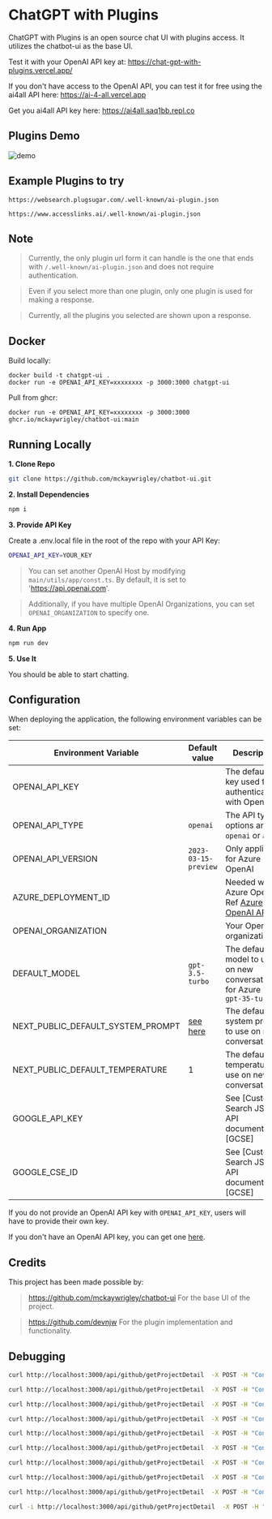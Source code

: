 # ChatGPT with Plugins

ChatGPT with Plugins is an open source chat UI with plugins access. It utilizes the chatbot-ui as the base UI.

Test it with your OpenAI API key at: <https://chat-gpt-with-plugins.vercel.app/>

If you don't have access to the OpenAI API, you can test it for free using the ai4all API here: <https://ai-4-all.vercel.app>

Get you ai4all API key here: <https://ai4all.saq1bb.repl.co>

## Plugins Demo

![demo](https://user-images.githubusercontent.com/48133047/246844909-ca71c866-5c9b-4795-b019-8998d3b43220.gif)

## Example Plugins to try

```https://websearch.plugsugar.com/.well-known/ai-plugin.json```

```https://www.accesslinks.ai/.well-known/ai-plugin.json```

## Note

> Currently, the only plugin url form it can handle is the one that ends with ```/.well-known/ai-plugin.json``` and does not require authentication.

> Even if you select more than one plugin, only one plugin is used for making a response.

> Currently, all the plugins you selected are shown upon a response.

## Docker

Build locally:

```shell
docker build -t chatgpt-ui .
docker run -e OPENAI_API_KEY=xxxxxxxx -p 3000:3000 chatgpt-ui
```

Pull from ghcr:

```
docker run -e OPENAI_API_KEY=xxxxxxxx -p 3000:3000 ghcr.io/mckaywrigley/chatbot-ui:main
```

## Running Locally

**1. Clone Repo**

```bash
git clone https://github.com/mckaywrigley/chatbot-ui.git
```

**2. Install Dependencies**

```bash
npm i
```

**3. Provide API Key**

Create a .env.local file in the root of the repo with your API Key:

```bash
OPENAI_API_KEY=YOUR_KEY
```

> You can set another OpenAI Host by modifying ```main/utils/app/const.ts```. By default, it is set to '<https://api.openai.com>'.

> Additionally, if you have multiple OpenAI Organizations, you can set `OPENAI_ORGANIZATION` to specify one.

**4. Run App**

```bash
npm run dev
```

**5. Use It**

You should be able to start chatting.

## Configuration

When deploying the application, the following environment variables can be set:

| Environment Variable              | Default value                  | Description                                                                                                                               |
| --------------------------------- | ------------------------------ | ----------------------------------------------------------------------------------------------------------------------------------------- |
| OPENAI_API_KEY                    |                                | The default API key used for authentication with OpenAI                                                                                   |                                    |
| OPENAI_API_TYPE                   | `openai`                       | The API type, options are `openai` or `azure`                                                                                             |
| OPENAI_API_VERSION                | `2023-03-15-preview`           | Only applicable for Azure OpenAI                                                                                                          |
| AZURE_DEPLOYMENT_ID               |                                | Needed when Azure OpenAI, Ref [Azure OpenAI API](https://learn.microsoft.com/zh-cn/azure/cognitive-services/openai/reference#completions) |
| OPENAI_ORGANIZATION               |                                | Your OpenAI organization ID                                                                                                               |
| DEFAULT_MODEL                     | `gpt-3.5-turbo`                | The default model to use on new conversations, for Azure use `gpt-35-turbo`                                                               |
| NEXT_PUBLIC_DEFAULT_SYSTEM_PROMPT | [see here](utils/app/const.ts) | The default system prompt to use on new conversations                                                                                     |
| NEXT_PUBLIC_DEFAULT_TEMPERATURE   | 1                              | The default temperature to use on new conversations                                                                                       |
| GOOGLE_API_KEY                    |                                | See [Custom Search JSON API documentation][GCSE]                                                                                          |
| GOOGLE_CSE_ID                     |                                | See [Custom Search JSON API documentation][GCSE]                                                                                          |

If you do not provide an OpenAI API key with `OPENAI_API_KEY`, users will have to provide their own key.

If you don't have an OpenAI API key, you can get one [here](https://platform.openai.com/account/api-keys).

## Credits

This project has been made possible by:

> <https://github.com/mckaywrigley/chatbot-ui> For the base UI of the project.

> <https://github.com/devnjw> For the plugin implementation and functionality.

## Debugging

```bash
curl http://localhost:3000/api/github/getProjectDetail  -X POST -H "Content-Type: application/json" -d '{"args": {"owner":"facebook","repo":"react"}}'  | jq
```

```bash
curl http://localhost:3000/api/github/getProjectDetail  -X POST -H "Content-Type: application/json" -d '{"args": {"owner":"anyenv","repo":"anyenv"}}'  | jq
```

```bash
curl http://localhost:3000/api/github/getProjectDetail  -X POST -H "Content-Type: application/json" -d '{"args": {"owner":"different-ai","repo":"chat-gpt-github"}}'  | jq
```

```bash
curl http://localhost:3000/api/github/getProjectDetail  -X POST -H "Content-Type: application/json" -d '{"args": {"owner":"danny-avila","repo":"LibreChat"}}'  | jq
```

```bash
curl http://localhost:3000/api/github/getProjectDetail  -X POST -H "Content-Type: application/json" -d '{"args": {"owner":"vlucas","repo":"phpdotenv"}}'  | jq
```

```bash
curl http://localhost:3000/api/github/getProjectDetail  -X POST -H "Content-Type: application/json" -d '{"args": {"owner":"peterw","repo":"Chat-with-Github-Repo"}}'  | jq
```

```bash
curl http://localhost:3000/api/github/getProjectDetail  -X POST -H "Content-Type: application/json" -d '{"args": {"owner":"hypertrons","repo":"hypertrons-crx"}}'  | jq
```

```bash
curl http://localhost:3000/api/github/getProjectDetail  -X POST -H "Content-Type: application/json" -d '{"args": {"owner":"meilisearch","repo":"meilisearch"}}'  | jq
```

```bash
curl http://localhost:3000/api/github/getProjectDetail  -X POST -H "Content-Type: application/json" -d '{"args": {"owner":"Significant-Gravitas","repo":"Auto-GPT"}}'  | jq
```

```bash
curl -i http://localhost:3000/api/github/getProjectDetail  -X POST -H "Content-Type: application/json" -d '{"args": {"owner":"LTopx","repo":"L-GPT"}}'  | jq
```

